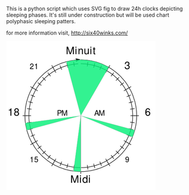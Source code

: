 This is a python script which uses SVG fig to draw 24h clocks depicting sleeping phases.
It's still under construction but will be used chart polyphasic sleeping patters.

for more information visit,
http://six40winks.com/

![example1](https://github.com/alphydan/SVG-sleep-clock/blob/master/everyman3.png)